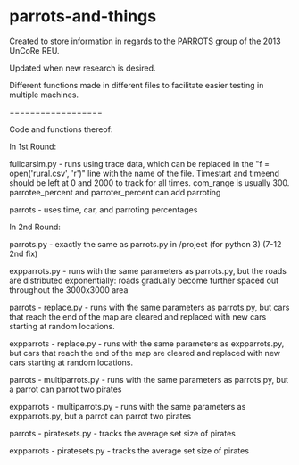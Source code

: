 parrots-and-things
==================

Created to store information in regards to the PARROTS group of the 2013 UnCoRe REU.

Updated when new research is desired.

Different functions made in different files to facilitate easier testing in multiple machines.

==================

Code and functions thereof:

In 1st Round:

fullcarsim.py - runs using trace data, which can be replaced in the "f = open('rural.csv', 'r')" line with the name of the file.
Timestart and timeend should be left at 0 and 2000 to track for all times.
com_range is usually 300.
parrotee_percent and parroter_percent can add parroting

parrots - uses time, car, and parroting percentages

In 2nd Round:

parrots.py - exactly the same as parrots.py in /project (for python 3) (7-12 2nd fix)

expparrots.py - runs with the same parameters as parrots.py, but the roads are distributed exponentially:
roads gradually become further spaced out throughout the 3000x3000 area

parrots - replace.py - runs with the same parameters as parrots.py, but cars that reach the end of the map are cleared
and replaced with new cars starting at random locations.

expparrots - replace.py - runs with the same parameters as expparrots.py, but cars that reach the end of the map are cleared
and replaced with new cars starting at random locations.

parrots - multiparrots.py - runs with the same parameters as parrots.py, but a parrot can parrot two pirates

expparrots - multiparrots.py - runs with the same parameters as expparrots.py, but a parrot can parrot two pirates

parrots - piratesets.py - tracks the average set size of pirates

expparrots - piratesets.py - tracks the average set size of pirates
